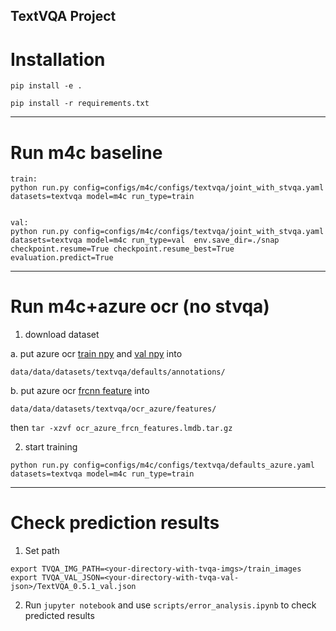 ## TextVQA Project 


# Installation

```
pip install -e .

pip install -r requirements.txt
```

---

# Run m4c baseline

```
train:
python run.py config=configs/m4c/configs/textvqa/joint_with_stvqa.yaml datasets=textvqa model=m4c run_type=train


val:
python run.py config=configs/m4c/configs/textvqa/joint_with_stvqa.yaml datasets=textvqa model=m4c run_type=val  env.save_dir=./snap checkpoint.resume=True checkpoint.resume_best=True evaluation.predict=True
```


---

# Run m4c+azure ocr (no stvqa)

1. download dataset

a. put azure ocr [train npy](https://vincent-research.s3.amazonaws.com/2021-rel-aug-textvqa/data/data/datasets/textvqa/defaults/annotations/imdb_train_ocr_azure.npy) and [val npy](https://vincent-research.s3.amazonaws.com/2021-rel-aug-textvqa/data/data/datasets/textvqa/defaults/annotations/imdb_val_ocr_azure.npy) into 

```
data/data/datasets/textvqa/defaults/annotations/
```

b. put azure ocr [frcnn feature](https://vincent-research.s3.amazonaws.com/2021-rel-aug-textvqa/data/data/datasets/textvqa/ocr_azure/features/ocr_azure_frcn_features.lmdb.tar.gz) into 

```
data/data/datasets/textvqa/ocr_azure/features/
```

then `tar -xzvf ocr_azure_frcn_features.lmdb.tar.gz` 


2. start training

```
python run.py config=configs/m4c/configs/textvqa/defaults_azure.yaml datasets=textvqa model=m4c run_type=train

```


---

# Check prediction results
1. Set path
```
export TVQA_IMG_PATH=<your-directory-with-tvqa-imgs>/train_images
export TVQA_VAL_JSON=<your-directory-with-tvqa-val-json>/TextVQA_0.5.1_val.json

```

2. Run `jupyter notebook` and use `scripts/error_analysis.ipynb` to check predicted results

